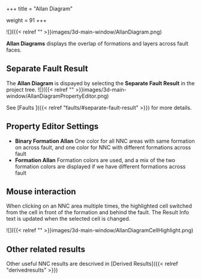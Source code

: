 +++
title = "Allan Diagram"

weight = 91
+++

![]({{< relref "" >}}images/3d-main-window/AllanDiagram.png)

**Allan Diagrams** displays the overlap of formations and layers across fault faces.

## Separate Fault Result

The **Allan Diagram** is dispayed by selecting the **Separate Fault Result** in the project tree. 
![]({{< relref "" >}}images/3d-main-window/AllanDiagramPropertyEditor.png)

See [Faults ]({{< relref "faults/#separate-fault-result" >}}) for more details.

## Property Editor Settings

- **Binary Formation Allan** One color for all NNC areas with same formation on across fault, and one color for NNC with different formations across fault
- **Formation Allan** Formation colors are used, and a mix of the two formation colors are displayed if we have different formations across fault

## Mouse interaction
When clicking on an NNC area multiple times, the highlighted cell switched from the cell in front of the formation and behind the fault. The Result Info text is updated when the selected cell is changed.

![]({{< relref "" >}}images/3d-main-window/AllanDiagramCellHighlight.png)

## Other related results

Other useful NNC results are descrived in [Derived Results]({{< relref "derivedresults" >}}) 